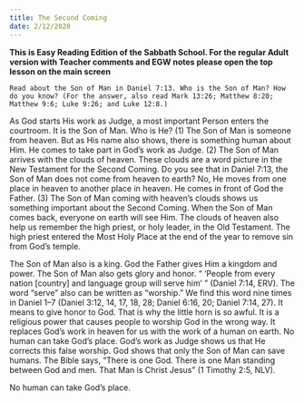 ```yaml
---
title: The Second Coming
date: 2/12/2020
---
```


 **This is Easy Reading Edition of the Sabbath School. For the regular Adult version with Teacher comments and EGW notes please open the top lesson on the main screen** 

`Read about the Son of Man in Daniel 7:13. Who is the Son of Man? How do you know? (For the answer, also read Mark 13:26; Matthew 8:20; Matthew 9:6; Luke 9:26; and Luke 12:8.)`

As God starts His work as Judge, a most important Person enters the courtroom. It is the Son of Man. Who is He? (1) The Son of Man is someone from heaven. But as His name also shows, there is something human about Him. He comes to take part in God’s work as Judge. (2) The Son of Man arrives with the clouds of heaven. These clouds are a word picture in the New Testament for the Second Coming. Do you see that in Daniel 7:13, the Son of Man does not come from heaven to earth? No, He moves from one place in heaven to another place in heaven. He comes in front of God the Father. (3) The Son of Man coming with heaven’s clouds shows us something important about the Second Coming. When the Son of Man comes back, everyone on earth will see Him. The clouds of heaven also help us remember the high priest, or holy leader, in the Old Testament. The high priest entered the Most Holy Place at the end of the year to remove sin from God’s temple.

The Son of Man also is a king. God the Father gives Him a kingdom and power. The Son of Man also gets glory and honor. “ ‘People from every nation [country] and language group will serve him’ ” (Daniel 7:14, ERV). The word “serve” also can be written as “worship.” We find this word nine times in Daniel 1–7 (Daniel 3:12, 14, 17, 18, 28; Daniel 6:16, 20; Daniel 7:14, 27). It means to give honor to God. That is why the little horn is so awful. It is a religious power that causes people to worship God in the wrong way. It replaces God’s work in heaven for us with the work of a human on earth. No human can take God’s place. God’s work as Judge shows us that He corrects this false worship. God shows that only the Son of Man can save humans. The Bible says, “There is one God. There is one Man standing between God and men. That Man is Christ Jesus” (1 Timothy 2:5, NLV).

No human can take God’s place.
